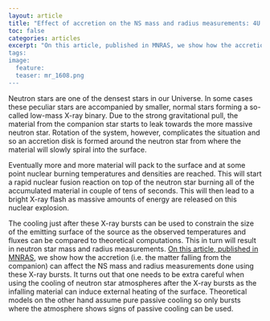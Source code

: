 ```yaml
---
layout: article
title: "Effect of accretion on the NS mass and radius measurements: 4U 1608-52"
toc: false
categories: articles
excerpt: "On this article, published in MNRAS, we show how the accretion can affect the NS mass and radius measurements done using the X-ray bursts.
tags: 
image:
  feature: 
  teaser: mr_1608.png
---
```


Neutron stars are one of the densest stars in our Universe. In some cases these peculiar stars are accompanied by smaller, normal stars forming a so-called low-mass X-ray binary. Due to the strong gravitational pull, the material from the companion star starts to leak towards the more massive neutron star. Rotation of the system, however, complicates the situation and so an accretion disk is formed around the neutron star from where the material will slowly spiral into the surface.

Eventually more and more material will pack to the surface and at some point nuclear burning temperatures and densities are reached. This will start a rapid nuclear fusion reaction on top of the neutron star burning all of the accumulated material in couple of tens of seconds. This will then lead to a bright X-ray flash as massive amounts of energy are released on this nuclear explosion.

The cooling just after these X-ray bursts can be used to constrain the size of the emitting surface of the source as the observed temperatures and fluxes can be compared to theoretical computations. This in turn will result in neutron star mass and radius measurements. [On this article, published in MNRAS](http://arxiv.org/abs/1405.2663), we show how the accretion (i.e. the matter falling from the companion) can affect the NS mass and radius measurements done using these X-ray bursts. It turns out that one needs to be extra careful when using the cooling of neutron star atmospheres after the X-ray bursts as the infalling material can induce external heating of the surface. Theoretical models on the other hand assume pure passive cooling so only bursts where the atmosphere shows signs of passive cooling can be used.


